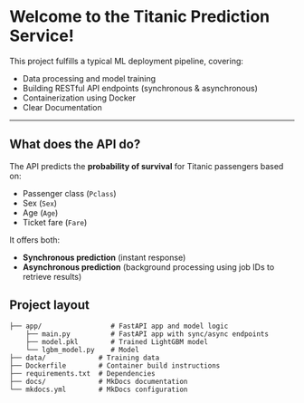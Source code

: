 # Welcome to the Titanic Prediction Service!

This project fulfills a typical ML deployment pipeline, covering:

- Data processing and model training
- Building RESTful API endpoints (synchronous & asynchronous)
- Containerization using Docker
- Clear Documentation

---

## What does the API do?

The API predicts the **probability of survival** for Titanic passengers based on:

- Passenger class (`Pclass`)
- Sex (`Sex`)
- Age (`Age`)
- Ticket fare (`Fare`)

It offers both:

- **Synchronous prediction** (instant response)
- **Asynchronous prediction** (background processing using job IDs to retrieve results)

## Project layout

    ├── app/                 # FastAPI app and model logic
        ├── main.py          # FastAPI app with sync/async endpoints
        ├── model.pkl        # Trained LightGBM model
        └── lgbm_model.py    # Model
    ├── data/             # Training data
    ├── Dockerfile        # Container build instructions
    ├── requirements.txt  # Dependencies
    ├── docs/             # MkDocs documentation
    └── mkdocs.yml        # MkDocs configuration    